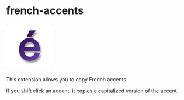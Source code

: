 # french-accents

![logo](/icon128.png)

This extension allows you to copy French accents.

If you shift click an accent, it copies a capitalized version of the accent.
